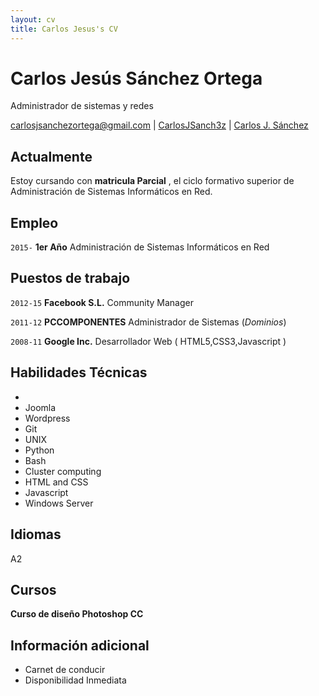 ```yaml
---
layout: cv
title: Carlos Jesus's CV
---
```


# Carlos Jesús Sánchez Ortega
Administrador de sistemas y redes

<div id="webaddress">
<a href="mailto:carlosjsanchezortega@gmail.com">carlosjsanchezortega@gmail.com</a>
|
<i class="fa fa-github"></i> <a href="http://github.com/carlosjsanch3z">CarlosJSanch3z</a>
|
<i class="fa fa-twitter"></i> <a href="#">Carlos J. Sánchez</a>
</div>


## Actualmente

Estoy cursando con __matricula Parcial__ , el ciclo formativo superior de Administración de Sistemas Informáticos en Red.
## Empleo

`2015-` 
__1er Año__ Administración de Sistemas Informáticos en Red

## Puestos de trabajo

`2012-15`
__Facebook S.L.__ Community Manager

`2011-12`
__PCCOMPONENTES__ Administrador de Sistemas (_Dominios_)

`2008-11`
__Google Inc.__ Desarrollador Web ( HTML5,CSS3,Javascript )

## Habilidades Técnicas

* 
* Joomla
* Wordpress
* Git
* UNIX
* Python
* Bash
* Cluster computing
* HTML and CSS
* Javascript
* Windows Server


## Idiomas

A2

## Cursos

__Curso de diseño Photoshop CC__


## Información adicional

*  Carnet de conducir
*  Disponibilidad Inmediata


